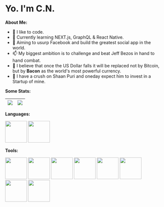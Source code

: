 # Yo. I'm C.N.

**About Me:** 
- 👀 I like to code.
- 🌱 Currently learning NEXT.js, GraphQL & React Native.
- 👋 Aiming to usurp Facebook and build the greatest social app in the world.
- 📫 My biggest ambition is to challenge and beat Jeff Bezos in hand to hand combat.
- 🥓 I believe that once the US Dollar falls it will be replaced not by Bitcoin, but by **Bacon** as the world's most powerful currency.
- 💞️ I have a crush on Shaan Puri and oneday expect him to invest in a Startup of mine.



**Some Stats:**

| <a href="https://github.com/anuraghazra/github-readme-stats"><img align="center" src="https://github-readme-stats.vercel.app/api?username=CN-M&theme=tokyonight&custom_title=C.N.'s Github Stats&show_icons=true&count_private=true&hide_border=true"/></a> | <a href="https://github.com/anuraghazra/convoychat"><img align="center" src="https://github-readme-stats.vercel.app/api/top-langs/?username=CN-M&layout=compact&hide_border=true"/></a> |
| ------------- | ------------- |

**Languages:** 

<img><img height="70" src="https://upload.wikimedia.org/wikipedia/commons/thumb/9/99/Unofficial_JavaScript_logo_2.svg/2048px-Unofficial_JavaScript_logo_2.svg.png"></coimgde>
<img><img height="70" src="https://logos-world.net/wp-content/uploads/2021/10/Python-Emblem.png"></img>

**Tools:**

<img><img height="70" src="https://upload.wikimedia.org/wikipedia/commons/thumb/6/61/HTML5_logo_and_wordmark.svg/512px-HTML5_logo_and_wordmark.svg.png"></img>
<img><img height="70" src="https://upload.wikimedia.org/wikipedia/commons/thumb/d/d5/CSS3_logo_and_wordmark.svg/1452px-CSS3_logo_and_wordmark.svg.png"></img>
<img><img height="70" src="https://git-scm.com/images/logos/downloads/Git-Icon-1788C.png"></img>
<img><img height="70" src="https://brandslogos.com/wp-content/uploads/images/react-logo-vector.svg"></img>
<img><img height="70" src="https://expressjs.com/images/express-facebook-share.png"></img>
<img><img height="70" src="https://encrypted-tbn0.gstatic.com/images?q=tbn:ANd9GcSQ4vXlgApMA6WnF3rgrefW_p5BF6T0auS87Q&usqp=CAU.jpg"></img> 
<img><img height="70" src="https://1000logos.net/wp-content/uploads/2020/08/MongoDB-Emblem.jpg"></img>
<img><img height="70" src="https://upload.wikimedia.org/wikipedia/commons/thumb/9/96/Sass_Logo_Color.svg/512px-Sass_Logo_Color.svg.png?20150315202757"></img>

<!---
CN-M/CN-M is a ✨ special ✨ repository because its `README.md` (this file) appears on your GitHub profile.
You can click the Preview link to take a look at your changes.
--->
